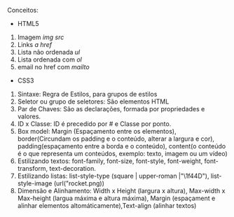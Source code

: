 Conceitos:
- HTML5
1. Imagem *img src*
2. Links *a href*
3. Lista não ordenada *ul*
4. Lista ordenada com *ol*
5. email no href com *mailto*

- CSS3
1. Sintaxe: Regra de Estilos, para grupos de estilos
2. Seletor ou grupo de seletores: São elementos HTML
3. Par de Chaves: São as declarações, formada por propriedades e valores.
4. ID x Classe: ID é precedido por # e Classe por ponto.
5. Box model: Margin (Espaçamento entre os elementos), border(Circundam os padding e o conteúdo, alterar a largura e cor), padding(espaçamento entre a borda e o conteúdo), content(o conteúdo é o que representa um conteúdos, exemplo: texto, imagem ou um vídeo)
6. Estilizando textos: font-family, font-size, font-style, font-weight, font-transform, text-decoration.
7. Estilizando listas: list-style-type (square | upper-roman |"\1f44D"), list-style-image (url("rocket.png))
8. Dimensão e Alinhamento: Width x Height (largura x altura), Max-width x Max-height (largua máxima e altura máxima), Margin (espaçament e alinhar elementos altomáticamente),Text-align (alinhar textos)